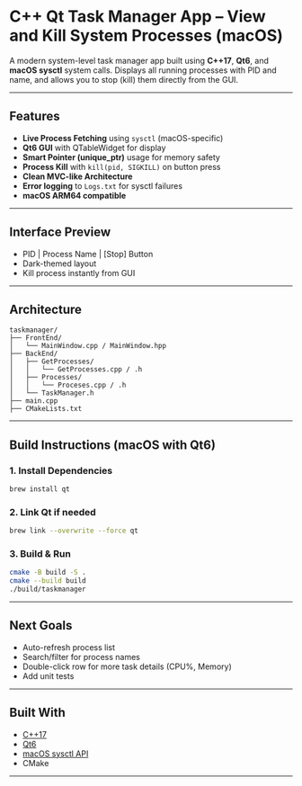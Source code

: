 # C++ Qt Task Manager App – View and Kill System Processes (macOS)

A modern system-level task manager app built using **C++17**, **Qt6**, and **macOS sysctl** system calls. Displays all running processes with PID and name, and allows you to stop (kill) them directly from the GUI.

---

##  Features

-  **Live Process Fetching** using `sysctl` (macOS-specific)
-  **Qt6 GUI** with QTableWidget for display
-  **Smart Pointer (unique_ptr)** usage for memory safety
-  **Process Kill** with `kill(pid, SIGKILL)` on button press
-  **Clean MVC-like Architecture**
-  **Error logging** to `Logs.txt` for sysctl failures
-  **macOS ARM64 compatible**

---

##  Interface Preview

- PID | Process Name | [Stop] Button
- Dark-themed layout
- Kill process instantly from GUI

---

##  Architecture

```
taskmanager/
├── FrontEnd/
│   └── MainWindow.cpp / MainWindow.hpp
├── BackEnd/
│   ├── GetProcesses/
│   │   └── GetProcesses.cpp / .h
│   ├── Processes/
│   │   └── Proceses.cpp / .h
│   └── TaskManager.h
├── main.cpp
├── CMakeLists.txt
```

---

##  Build Instructions (macOS with Qt6)

### 1. Install Dependencies

```bash
brew install qt
```

### 2. Link Qt if needed

```bash
brew link --overwrite --force qt
```

### 3. Build & Run

```bash
cmake -B build -S .
cmake --build build
./build/taskmanager
```

---

##  Next Goals

-  Auto-refresh process list
-  Search/filter for process names
-  Double-click row for more task details (CPU%, Memory)
-  Add unit tests

---

##  Built With

- [C++17](https://en.cppreference.com/)
- [Qt6](https://www.qt.io/)
- [macOS sysctl API](https://developer.apple.com/library/archive/documentation/System/Conceptual/ManPages_iPhoneOS/man3/sysctl.3.html)
- CMake

---
